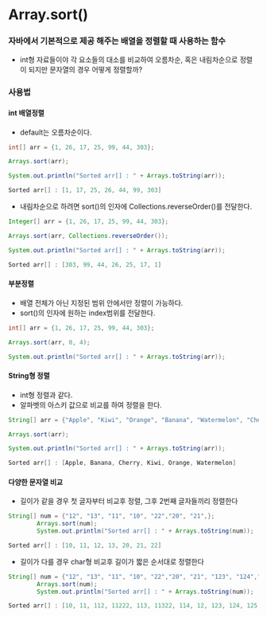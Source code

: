 # Array.sort()
### 자바에서 기본적으로 제공 해주는 배열을 정렬할 때 사용하는 함수
 - int형 자료들이야 각 요소들의 대소를 비교하여 오름차순, 혹은 내림차순으로 정렬이 되지만 문자열의 경우 어떻게 정렬할까?

### 사용법
#### int 배열정렬
  - default는 오름차순이다.
```java
int[] arr = {1, 26, 17, 25, 99, 44, 303};

Arrays.sort(arr);

System.out.println("Sorted arr[] : " + Arrays.toString(arr));
```
```java
Sorted arr[] : [1, 17, 25, 26, 44, 99, 303]
```

  - 내림차순으로 하려면 sort()의 인자에 Collections.reverseOrder()를 전달한다.
```java
Integer[] arr = {1, 26, 17, 25, 99, 44, 303};

Arrays.sort(arr, Collections.reverseOrder());

System.out.println("Sorted arr[] : " + Arrays.toString(arr));
```
```java
Sorted arr[] : [303, 99, 44, 26, 25, 17, 1]
``` 

#### 부분정렬
   - 배열 전체가 아닌 지정된 범위 안에서만 정렬이 가능하다.
   - sort()의 인자에 원하는 index범위를 전달한다.
```java
int[] arr = {1, 26, 17, 25, 99, 44, 303};

Arrays.sort(arr, 0, 4);

System.out.println("Sorted arr[] : " + Arrays.toString(arr));
```
#### String형 정렬
  - int형 정렬과 같다.
  - 알파벳의 아스키 값으로 비교를 하여 정렬을 한다.
```java
String[] arr = {"Apple", "Kiwi", "Orange", "Banana", "Watermelon", "Cherry"};

Arrays.sort(arr);

System.out.println("Sorted arr[] : " + Arrays.toString(arr));
```
```java
Sorted arr[] : [Apple, Banana, Cherry, Kiwi, Orange, Watermelon]
```
#### 다양한 문자열 비교 
- 길이가 같을 경우 첫 글자부터 비교후 정렬, 그후 2번째 글자들끼리 정렬한다
```java
String[] num = {"12", "13", "11", "10", "22","20", "21",};
		Arrays.sort(num);
		System.out.println("Sorted arr[] : " + Arrays.toString(num));
```
```java
Sorted arr[] : [10, 11, 12, 13, 20, 21, 22]
```
- 길이가 다를 경우 char형 비교후 길이가 짧은 순서대로 정렬한다
```java
String[] num = {"12", "13", "11", "10", "22","20", "21", "123", "124","125","126", "112", "113","114","11222","11322"};
		Arrays.sort(num);
		System.out.println("Sorted arr[] : " + Arrays.toString(num));
 ```
```java
Sorted arr[] : [10, 11, 112, 11222, 113, 11322, 114, 12, 123, 124, 125, 126, 13, 20, 21, 22]
```
